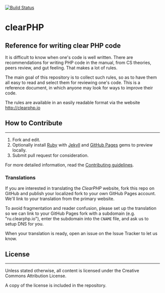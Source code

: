 [![Build Status](https://travis-ci.org/dseguy/clearPHP.svg?branch=gh-pages)](https://travis-ci.org/dseguy/clearPHP)

clearPHP
========

## Reference for writing clear PHP code

It is difficult to know when one's code is well written. There are recommendations for writing PHP code in the manual, from CS theories, peers review, and gut feeling. That makes a lot of rules. 

The main goal of this repository is to collect such rules, so as to have them all easy to read and select them for reviewing one's code. This is a reference document, in which anyone may look for ways to improve their code.

The rules are available in an easily readable format via the website <http://clearphp.io>


## How to Contribute
------------------------------------

1. Fork and edit.
2. Optionally install [Ruby](https://rvm.io/rvm/install/) with [Jekyll](https://github.com/mojombo/jekyll/)
   and [GitHub Pages](https://github.com/github/pages-gem) gems to preview locally.
3. Submit pull request for consideration.

For more detailed information, read the [Contributing guidelines](https://github.com/dseguy/clearPHP/blob/gh-pages/CONTRIBUTING.md).


### Translations

If you are interested in translating the _ClearPHP_ website, fork this repo on GitHub and publish
your localized fork to your own GitHub Pages account. We'll link to your translation from the primary website.

To avoid fragmentation and reader confusion, please set up the translation so we can link to your GitHub Pages
fork with a subdomain (e.g. "ru.clearphp.io"), enter the subdomain into the `CNAME` file, and ask us
to setup DNS for you.

When your translation is ready, open an issue on the Issue Tracker to let us know.


## License
------------------------------------

Unless stated otherwise, all content is licensed under the Creative Commons Attribution License.

A copy of the license is included in the repository.

